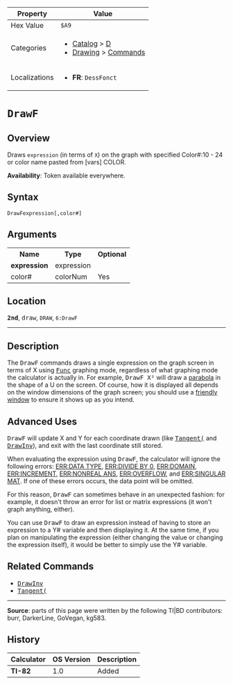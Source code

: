 | Property      | Value |
|---------------|-------|
| Hex Value     | `$A9`|
| Categories    | <ul><li>[Catalog](<../categories/Catalog.md>) > [D](<../categories/Catalog.md#D>)</li><li>[Drawing](<../categories/Drawing.md>) > [Commands](<../categories/Drawing.md#Commands>)</li></ul> |
| Localizations | <ul><li><b>FR</b>: `DessFonct `</li></ul> |

# `DrawF `

## Overview
Draws `expression` (in terms of `X`) on the graph with specified
Color#:10 - 24 or color name pasted from [vars] COLOR.


<b>Availability</b>: Token available everywhere.

## Syntax
`DrawFexpression[,color#]`

## Arguments
<table>
<tr><th>Name</th><th>Type</th><th>Optional</th></tr>

<tr><td><b>expression</b></td><td>expression</td><td></td></tr>

<tr><td>color#</td><td>colorNum</td><td>Yes</td></tr>

</table>

## Location
<tt><kbd><b>2nd</b></kbd></tt>, <kbd>draw</kbd>, `DRAW`, `6:DrawF`
<hr>

## Description

The <tt>DrawF</tt> commands draws a single expression on the graph screen in terms of X using <tt><a href="Func.md">Func</a></tt> graphing mode, regardless of what graphing mode the calculator is actually in. For example, <tt>DrawF X²</tt> will draw a [parabola](http://en.wikipedia.org/wiki/parabola) in the shape of a U on the screen. Of course, how it is displayed all depends on the window dimensions of the graph screen; you should use a [friendly window](friendly-window) to ensure it shows up as you intend.

## Advanced Uses

<tt>DrawF</tt> will update X and Y for each coordinate drawn (like <tt><a href="Tangent(.md">Tangent(</a></tt> and <tt><a href="DrawInv.md">DrawInv</a></tt>), and exit with the last coordinate still stored.

When evaluating the expression using <tt>DrawF</tt>, the calculator will ignore the following errors: [ERR:DATA TYPE](errors#datatype), [ERR:DIVIDE BY 0](errors#divideby0), [ERR:DOMAIN](errors#domain), [ERR:INCREMENT](errors#increment), [ERR:NONREAL ANS](errors#nonrealans), [ERR:OVERFLOW](errors#overflow), and [ERR:SINGULAR MAT](errors#singularmat). If one of these errors occurs, the data point will be omitted.

For this reason, <tt>DrawF</tt> can sometimes behave in an unexpected fashion: for example, it doesn't throw an error for list or matrix expressions (it won't graph anything, either).

You can use <tt>DrawF</tt> to draw an expression instead of having to store an expression to a Y# variable and then displaying it. At the same time, if you plan on manipulating the expression (either changing the value or changing the expression itself), it would be better to simply use the Y# variable.

## Related Commands

*   <tt><a href="DrawInv.md">DrawInv</a></tt>
*   <tt><a href="Tangent(.md">Tangent(</a></tt>

* * *

**Source**: parts of this page were written by the following TI|BD contributors: burr, DarkerLine, GoVegan, kg583.

## History
| Calculator | OS Version | Description |
|------------|------------|-------------|
| <b>TI-82</b> | 1.0 | Added |


